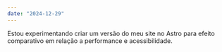 ```yaml
---
date: "2024-12-29"
---
```


Estou experimentando criar um versão do meu site no Astro para efeito comparativo em relação a performance e acessibilidade.
